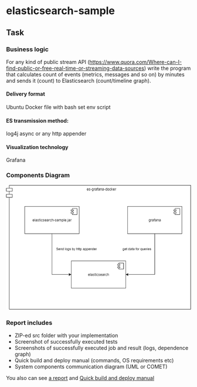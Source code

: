 # elasticsearch-sample

## Task

### Business logic

For any kind of public stream API (https://www.quora.com/Where-can-I-find-public-or-free-real-time-or-streaming-data-sources) 
write the program that calculates count of events (metrics, messages and so on) 
by minutes and sends it (count) to Elasticsearch (count/timeline graph).

#### Delivery format

Ubuntu Docker file with bash set env script

#### ES transmission method:

log4j async or any http appender

#### Visualization technology

Grafana

### Components Diagram

![elasticsearch-grafana-diagram](docs/screenshots/elasticsearch-grafana-diagram.png)

### Report includes

* ZIP-ed src folder with your implementation
* Screenshot of successfully executed tests
* Screenshots of successfully executed job and result (logs, dependence graph)
* Quick build and deploy manual (commands, OS requirements etc)
* System components communication diagram (UML or COMET)

You also can see [a report](docs/Report.md) and
[Quick build and deploy manual](docs/Guide.md)